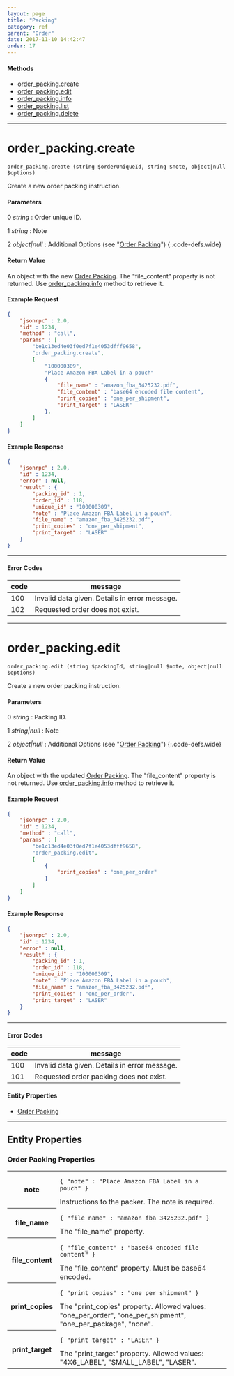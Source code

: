 ```yaml
---
layout: page
title: "Packing"
category: ref
parent: "Order"
date: 2017-11-10 14:42:47
order: 17
---
```


#### Methods

 * [order_packing.create](#order_packing_create)
 * [order_packing.edit](#order_packing_edit)
 * [order_packing.info](#order_packing_info)
 * [order_packing.list](#order_packing_list)
 * [order_packing.delete](#order_packing_delete)
 
----

order_packing.create
===========

~~~ slim
order_packing.create (string $orderUniqueId, string $note, object|null $options)
~~~

Create a new order packing instruction.

#### Parameters

0 _string_
: Order unique ID.

1 _string_
: Note

2 _object|null_
: Additional Options (see "[Order Packing](#order_packing_properties)") 
{:.code-defs.wide}

#### Return Value
 
An object with the new [Order Packing](#order_packing_properties). The "file_content" property is not returned. Use [order_packing.info](#order_packing_info) method to retrieve it.

#### Example Request

```json
{
    "jsonrpc" : 2.0,
    "id" : 1234,
    "method" : "call",
    "params" : [
        "be1c13ed4e03f0ed7f1e4053dfff9658",
        "order_packing.create",
        [
            "100000309",
            "Place Amazon FBA Label in a pouch"
            {
                "file_name" : "amazon_fba_3425232.pdf",
                "file_content" : "base64 encoded file content",
                "print_copies" : "one_per_shipment",
                "print_target" : "LASER"
            },
        ]
    ]
}
```

#### Example Response

```json
{
    "jsonrpc" : 2.0,
    "id" : 1234,
    "error" : null,
    "result" : {
        "packing_id" : 1,
        "order_id" : 118,
        "unique_id" : "100000309",
        "note" : "Place Amazon FBA Label in a pouch",
        "file_name" : "amazon_fba_3425232.pdf",
        "print_copies" : "one_per_shipment",
        "print_target" : "LASER"
    }
}
```

----

#### Error Codes

| code | message |
| ---- | ------- |
| 100 | Invalid data given. Details in error message. |
| 102 | Requested order does not exist. |

----

order_packing.edit
===========

~~~ slim
order_packing.edit (string $packingId, string|null $note, object|null $options)
~~~

Create a new order packing instruction.

#### Parameters

0 _string_
: Packing ID.

1 _string|null_
: Note

2 _object|null_
: Additional Options (see "[Order Packing](#order_packing_properties)") 
{:.code-defs.wide}

#### Return Value
 
An object with the updated [Order Packing](#order_packing_properties). The "file_content" property is not returned. Use [order_packing.info](#order_packing_info) method to retrieve it.

#### Example Request

```json
{
    "jsonrpc" : 2.0,
    "id" : 1234,
    "method" : "call",
    "params" : [
        "be1c13ed4e03f0ed7f1e4053dfff9658",
        "order_packing.edit",
        [
            {
                "print_copies" : "one_per_order"
            }
        ]
    ]
}
```

#### Example Response

```json
{
    "jsonrpc" : 2.0,
    "id" : 1234,
    "error" : null,
    "result" : {
        "packing_id" : 1,
        "order_id" : 118,
        "unique_id" : "100000309",
        "note" : "Place Amazon FBA Label in a pouch",
        "file_name" : "amazon_fba_3425232.pdf",
        "print_copies" : "one_per_order",
        "print_target" : "LASER"
    }
}
```

----

#### Error Codes

| code | message |
| ---- | ------- |
| 100 | Invalid data given. Details in error message. |
| 101 | Requested order packing does not exist. |


 
#### Entity Properties

 * [Order Packing](#order_packing_properties)
 
----

## Entity Properties

<h3 id="order_packing_properties">
    Order Packing Properties
</h3>

<table class="table-striped">
<tbody>
    <tr>
        <th>note</th>
        <td>
            <pre><code>{ "note" : "Place Amazon FBA Label in a pouch" }</code></pre>
            Instructions to the packer. The note is required.
        </td>
    </tr>
    <tr>
        <th>file_name</th>
        <td>
            <pre><code>{ "file_name" : "amazon_fba_3425232.pdf" }</code></pre>
            The "file_name" property.
        </td>
    </tr>
    <tr>
        <th>file_content</th>
        <td>
            <pre><code>{ "file_content" : "base64 encoded file content" }</code></pre>
            The "file_content" property. Must be base64 encoded.
        </td>
    </tr>
    <tr>
        <th>print_copies</th>
        <td>
            <pre><code>{ "print_copies" : "one_per_shipment" }</code></pre>
            The "print_copies" property. Allowed values: "one_per_order", "one_per_shipment", "one_per_package", "none".
        </td>
    </tr>
    <tr>
        <th>print_target</th>
        <td>
            <pre><code>{ "print_target" : "LASER" }</code></pre>
            The "print_target" property. Allowed values: "4X6_LABEL", "SMALL_LABEL", "LASER".
        </td>
    </tr>
</tbody>
</table>
